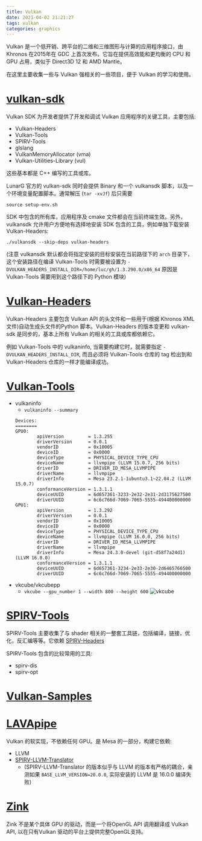 ```yaml
---
title: Vulkan
date: 2021-04-02 21:21:27
tags: vulkan
categories: graphics
---
```


Vulkan 是一个低开销、跨平台的二维和三维图形与计算的应用程序接口，由 Khronos 在2015年在 GDC 上首次发布。它旨在提供高效能和更均衡的 CPU 和 GPU 占用，类似于 Direct3D 12 和 AMD Mantle。

在这里主要收集一些与 Vulkan 强相关的一些项目，便于 Vulkan 的学习和使用。

<!--more-->

# [vulkan-sdk](https://vulkan.lunarg.com/)

Vulkan SDK 为开发者提供了开发和调试 Vulkan 应用程序的关键工具，主要包括:

- Vulkan-Headers
- Vulkan-Tools
- SPIRV-Tools
- glslang
- VulkanMemoryAllocator (vma)
- Vulkan-Utilities-Library (vul)

这些基本都是 C++ 编写的工具或库。

LunarG 官方的 vulkan-sdk 同时会提供 Binary 和一个 vulkansdk 脚本，以及一个环境变量配置脚本。通常解压 (`tar -xvJf`) 后只需要

`source setup-env.sh`

SDK 中包含的所有库，应用程序及 cmake 文件都会在当前终端生效。另外，vulkansdk 允许用户方便地有选择地安装 SDK 包含的工具，例如单独下载安装 Vulkan-Headers:

`./vulkansdk --skip-deps vulkan-headers`

(注意 vulkansdk 默认都会将指定安装的目标安装在当前路径下的 `arch` 目录下，这个安装路径在编译 Vulkan-Tools 时需要被设置为 `-DVULKAN_HEADERS_INSTALL_DIR=/home/luc/gh/1.3.290.0/x86_64` 原因是 Vulkan-Tools 需要用到这个路径下的 Python 模块)

# [Vulkan-Headers](https://github.com/KhronosGroup/Vulkan-Headers)

Vulkan-Headers 主要包含 Vulkan API 的头文件和一些用于(根据 Khronos XML 文件)自动生成头文件的Python 脚本。Vulkan-Headers 的版本变更和 vulkan-sdk 是同步的，基本上所有 Vulkan 的相关的工具或库都依赖它。

例如 Vulkan-Tools 中的 vulkaninfo, 当需要构建它时，就需要指定 `-DVULKAN_HEADERS_INSTALL_DIR`, 而且必须将 Vulkan-Tools 仓库的 tag 检出到和 Vulkan-Headers 仓库的一样才能编译成功。

# [Vulkan-Tools](https://github.com/KhronosGroup/Vulkan-Tools)

- vulkaninfo
    - `vulkaninfo --summary`
    ```
    Devices:
    ========
    GPU0:
            apiVersion         = 1.3.255
            driverVersion      = 0.0.1
            vendorID           = 0x10005
            deviceID           = 0x0000
            deviceType         = PHYSICAL_DEVICE_TYPE_CPU
            deviceName         = llvmpipe (LLVM 15.0.7, 256 bits)
            driverID           = DRIVER_ID_MESA_LLVMPIPE
            driverName         = llvmpipe
            driverInfo         = Mesa 23.2.1-1ubuntu3.1~22.04.2 (LLVM 15.0.7)
            conformanceVersion = 1.3.1.1
            deviceUUID         = 6d657361-3233-2e32-2e31-2d3175627500
            driverUUID         = 6c6c766d-7069-7065-5555-494400000000
    GPU1:
            apiVersion         = 1.3.292
            driverVersion      = 0.0.1
            vendorID           = 0x10005
            deviceID           = 0x0000
            deviceType         = PHYSICAL_DEVICE_TYPE_CPU
            deviceName         = llvmpipe (LLVM 16.0.0, 256 bits)
            driverID           = DRIVER_ID_MESA_LLVMPIPE
            driverName         = llvmpipe
            driverInfo         = Mesa 24.3.0-devel (git-d58f7a24d1) (LLVM 16.0.0)
            conformanceVersion = 1.3.1.1
            deviceUUID         = 6d657361-3234-2e33-2e30-2d6465766500
            driverUUID         = 6c6c766d-7069-7065-5555-494400000000
    ```
- vkcube/vkcubepp
    - `vkcube --gpu_number 1 --width 800 --height 600`
    ![vkcube](vkcube.gif)

# [SPIRV-Tools](https://github.com/KhronosGroup/SPIRV-Tools)

SPIRV-Tools 主要收集了与 shader 相关的一整套工具链，包括编译，链接，优化，反汇编等等。它依赖 [SPIRV-Headers](https://github.com/KhronosGroup/SPIRV-Headers)

SPIRV-Tools 包含的比较常用的工具:

- spirv-dis
- spirv-opt

# [Vulkan-Samples](https://github.com/KhronosGroup/Vulkan-Samples)

# [LAVApipe](https://gitlab.freedesktop.org/mesa/mesa/-/tree/main/src/gallium/frontends/lavapipe)

Vulkan 的软实现，不依赖任何 GPU。是 Mesa 的一部分，构建它依赖:

- LLVM
- [SPIRV-LLVM-Translator](https://github.com/KhronosGroup/SPIRV-LLVM-Translator)
    - (SPIRV-LLVM-Translator 的版本似乎与 LLVM 的版本有严格的耦合，亲测如果 `BASE_LLVM_VERSION=20.0.0`, 实际安装的 LLVM 是 16.0.0 编译失败)

# [Zink](https://docs.mesa3d.org/drivers/zink.html)

Zink 不是某个具体 GPU 的驱动，而是一个将OpenGL API 调用翻译成 Vulkan API, 以在只有Vulkan 驱动的平台上提供完整OpenGL支持。


